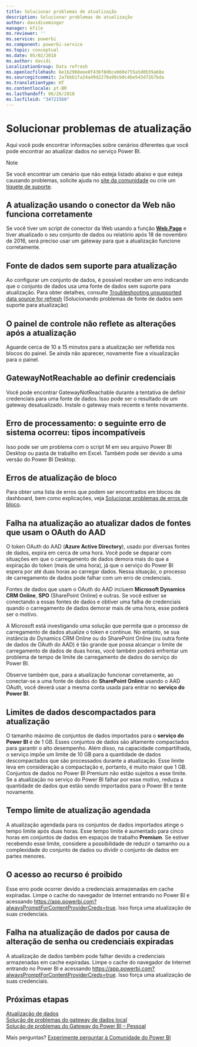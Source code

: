 ```yaml
---
title: Solucionar problemas de atualização
description: Solucionar problemas de atualização
author: davidiseminger
manager: kfile
ms.reviewer: ''
ms.service: powerbi
ms.component: powerbi-service
ms.topic: conceptual
ms.date: 05/02/2018
ms.author: davidi
LocalizationGroup: Data refresh
ms.openlocfilehash: 6e1b2960eee8f436f8dbce660e755a5d0b39a68e
ms.sourcegitcommit: 2a7bbb1fa24a49d2278a90cb0c4be543d7267bda
ms.translationtype: HT
ms.contentlocale: pt-BR
ms.lasthandoff: 06/26/2018
ms.locfileid: "34721560"
---
```

# <a name="troubleshooting-refresh-scenarios"></a>Solucionar problemas de atualização
Aqui você pode encontrar informações sobre cenários diferentes que você pode encontrar ao atualizar dados no serviço Power BI.

> [!NOTE]
> Se você encontrar um cenário que não esteja listado abaixo e que esteja causando problemas, solicite ajuda no [site da comunidade](http://community.powerbi.com/) ou crie um [tíquete de suporte](https://powerbi.microsoft.com/support/).
> 
> 

## <a name="refresh-using-web-connector-doesnt-work-properly"></a>A atualização usando o conector da Web não funciona corretamente
Se você tiver um script de conector da Web usando a função [**Web.Page**](https://msdn.microsoft.com/library/mt260924.aspx) e tiver atualizado o seu conjunto de dados ou relatório após 18 de novembro de 2016, será preciso usar um gateway para que a atualização funcione corretamente.

## <a name="unsupported-data-source-for-refresh"></a>Fonte de dados sem suporte para atualização
Ao configurar um conjunto de dados, é possível receber um erro indicando que o conjunto de dados usa uma fonte de dados sem suporte para atualização. Para obter detalhes, consulte [Troubleshooting unsupported data source for refresh](service-admin-troubleshoot-unsupported-data-source-for-refresh.md) (Solucionando problemas de fonte de dados sem suporte para atualização)

## <a name="dashboard-doesnt-reflect-changes-after-refresh"></a>O painel de controle não reflete as alterações após a atualização
Aguarde cerca de 10 a 15 minutos para a atualização ser refletida nos blocos do painel.  Se ainda não aparecer, novamente fixe a visualização para o painel.

## <a name="gatewaynotreachable-when-setting-credentials"></a>GatewayNotReachable ao definir credenciais
Você pode encontrar GatewayNotReachable durante a tentativa de definir credenciais para uma fonte de dados. Isso pode ser o resultado de um gateway desatualizado.  Instale o gateway mais recente e tente novamente.

## <a name="processing-error-the-following-system-error-occurred-type-mismatch"></a>Erro de processamento: o seguinte erro de sistema ocorreu: tipos incompatíveis
Isso pode ser um problema com o script M em seu arquivo Power BI Desktop ou pasta de trabalho em Excel.  Também pode ser devido a uma versão do Power BI Desktop.

## <a name="tile-refresh-errors"></a>Erros de atualização de bloco
Para obter uma lista de erros que podem ser encontrados em blocos de dashboard, bem como explicações, veja [Solucionar problemas de erros de bloco](refresh-troubleshooting-tile-errors.md).

## <a name="refresh-fails-when-updating-data-from-sources-that-use-aad-oauth"></a>Falha na atualização ao atualizar dados de fontes que usam o OAuth do AAD
O token OAuth do AAD (**Azure Active Directory**), usado por diversas fontes de dados, expira em cerca de uma hora. Você pode se deparar com situações em que o carregamento de dados demora mais do que a expiração do token (mais de uma hora), já que o serviço do Power BI espera por até duas horas ao carregar dados. Nessa situação, o processo de carregamento de dados pode falhar com um erro de credenciais.

Fontes de dados que usam o OAuth do AAD incluem **Microsoft Dynamics CRM Online**, **SPO** (SharePoint Online) e outras. Se você estiver se conectando a essas fontes de dados e obtiver uma falha de credenciais quando o carregamento de dados demorar mais de uma hora, esse poderá ser o motivo.

A Microsoft está investigando uma solução que permita que o processo de carregamento de dados atualize o token e continue. No entanto, se sua instância do Dynamics CRM Online ou do SharePoint Online (ou outra fonte de dados de OAuth do AAD) é tão grande que possa alcançar o limite de carregamento de dados de duas horas, você também poderá enfrentar um problema de tempo de limite de carregamento de dados do serviço do Power BI.

Observe também que, para a atualização funcionar corretamente, ao conectar-se a uma fonte de dados do **SharePoint Online** usando o AAD OAuth, você deverá usar a mesma conta usada para entrar no **serviço do Power BI**.

## <a name="uncompressed-data-limits-for-refresh"></a>Limites de dados descompactados para atualização
O tamanho máximo de conjuntos de dados importados para o **serviço do Power BI** é de 1 GB. Esses conjuntos de dados são altamente compactados para garantir o alto desempenho. Além disso, na capacidade compartilhada, o serviço impõe um limite de 10 GB para a quantidade de dados descompactados que são processados durante a atualização. Esse limite leva em consideração a compactação e, portanto, é muito maior que 1 GB. Conjuntos de dados no Power BI Premium não estão sujeitos a esse limite. Se a atualização no serviço do Power BI falhar por esse motivo, reduza a quantidade de dados que estão sendo importados para o Power BI e tente novamente.

## <a name="scheduled-refresh-timeout"></a>Tempo limite de atualização agendada
A atualização agendada para os conjuntos de dados importados atinge o tempo limite após duas horas. Esse tempo limite é aumentado para cinco horas em conjuntos de dados em espaços de trabalho **Premium**. Se estiver recebendo esse limite, considere a possibilidade de reduzir o tamanho ou a complexidade do conjunto de dados ou dividir o conjunto de dados em partes menores.

## <a name="access-to-the-resource-is-forbidden"></a>O acesso ao recurso é proibido  
Esse erro pode ocorrer devido a credenciais armazenadas em cache expiradas. Limpe o cache do navegador de Internet entrando no Power BI e acessando https://app.powerbi.com?alwaysPromptForContentProviderCreds=true. Isso força uma atualização de suas credenciais. 
    
    
## <a name="data-refresh-failure-because-of-password-change-or-expired-credentials"></a>Falha na atualização de dados por causa de alteração de senha ou credenciais expiradas 
A atualização de dados também pode falhar devido a credenciais armazenadas em cache expiradas. Limpe o cache do navegador de Internet entrando no Power BI e acessando https://app.powerbi.com?alwaysPromptForContentProviderCreds=true. Isso força uma atualização de suas credenciais.


## <a name="next-steps"></a>Próximas etapas
[Atualização de dados](refresh-data.md)  
[Solução de problemas do gateway de dados local](service-gateway-onprem-tshoot.md)  
[Solução de problemas do Gateway do Power BI – Pessoal](service-admin-troubleshooting-power-bi-personal-gateway.md)  

Mais perguntas? [Experimente perguntar à Comunidade do Power BI](http://community.powerbi.com/)

